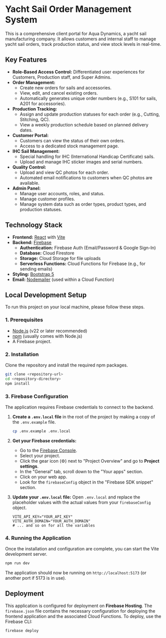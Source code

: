 # Yacht Sail Order Management System

This is a comprehensive client portal for Aqua Dynamics, a yacht sail manufacturing company. It allows customers and internal staff to manage yacht sail orders, track production status, and view stock levels in real-time.

## Key Features

- **Role-Based Access Control:** Differentiated user experiences for Customers, Production staff, and Super Admins.
- **Order Management:**
  - Create new orders for sails and accessories.
  - View, edit, and cancel existing orders.
  - Automatically generates unique order numbers (e.g., S101 for sails, A201 for accessories).
- **Production Tracking:**
  - Assign and update production statuses for each order (e.g., Cutting, Stitching, QC).
  - View a weekly production schedule based on planned delivery dates.
- **Customer Portal:**
  - Customers can view the status of their own orders.
  - Access to a dedicated stock management page.
- **IHC Sail Management:**
  - Special handling for IHC (International Handicap Certificate) sails.
  - Upload and manage IHC sticker images and serial numbers.
- **Quality Control:**
  - Upload and view QC photos for each order.
  - Automated email notifications to customers when QC photos are available.
- **Admin Panel:**
  - Manage user accounts, roles, and status.
  - Manage customer profiles.
  - Manage system data such as order types, product types, and production statuses.

## Technology Stack

- **Frontend:** [React](https://reactjs.org/) with [Vite](https://vitejs.dev/)
- **Backend:** [Firebase](https://firebase.google.com/)
  - **Authentication:** Firebase Auth (Email/Password & Google Sign-In)
  - **Database:** Cloud Firestore
  - **Storage:** Cloud Storage for file uploads
  - **Serverless Functions:** Cloud Functions for Firebase (e.g., for sending emails)
- **Styling:** [Bootstrap 5](https://getbootstrap.com/)
- **Email:** [Nodemailer](https://nodemailer.com/) (used within a Cloud Function)

## Local Development Setup

To run this project on your local machine, please follow these steps.

### 1. Prerequisites

- [Node.js](https://nodejs.org/) (v22 or later recommended)
- [npm](https://www.npmjs.com/) (usually comes with Node.js)
- A Firebase project.

### 2. Installation

Clone the repository and install the required npm packages.

```bash
git clone <repository-url>
cd <repository-directory>
npm install
```

### 3. Firebase Configuration

The application requires Firebase credentials to connect to the backend.

1.  **Create a `.env.local` file** in the root of the project by making a copy of the `.env.example` file.
    ```bash
    cp .env.example .env.local
    ```

2.  **Get your Firebase credentials:**
    - Go to the [Firebase Console](https://console.firebase.google.com/).
    - Select your project.
    - Click the gear icon (⚙️) next to "Project Overview" and go to **Project settings**.
    - In the "General" tab, scroll down to the "Your apps" section.
    - Click on your web app.
    - Look for the `firebaseConfig` object in the "Firebase SDK snippet" section.

3.  **Update your `.env.local` file:**
    Open `.env.local` and replace the placeholder values with the actual values from your `firebaseConfig` object.

    ```
    VITE_API_KEY="YOUR_API_KEY"
    VITE_AUTH_DOMAIN="YOUR_AUTH_DOMAIN"
    # ... and so on for all the variables
    ```

### 4. Running the Application

Once the installation and configuration are complete, you can start the Vite development server.

```bash
npm run dev
```

The application should now be running on `http://localhost:5173` (or another port if 5173 is in use).

## Deployment

This application is configured for deployment on **Firebase Hosting**. The `firebase.json` file contains the necessary configuration for deploying the frontend application and the associated Cloud Functions. To deploy, use the Firebase CLI:

```bash
firebase deploy
```
